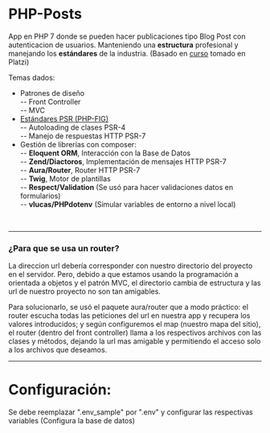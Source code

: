 # PHP-Posts
App en PHP 7 donde se pueden hacer publicaciones tipo Blog Post con autenticacion de usuarios. Manteniendo una **estructura** profesional y manejando los **estándares** de la industria. (Basado en [curso](https://platzi.com/cursos/php/ "curso") tomado en Platzi)

Temas dados:
- Patrones de diseño  
 -- Front Controller  
 -- MVC  
- [Estándares PSR (PHP-FIG)](https://www.php-fig.org/psr/ "Estándares PSR")  
 -- Autoloading de clases PSR-4  
 -- Manejo de respuestas HTTP PSR-7  
- Gestión de librerías con composer:  
 -- **Eloquent ORM**, Interacción con la Base de Datos  
 -- **Zend/Diactoros**, Implementación de mensajes HTTP PSR-7  
 -- **Aura/Router**, Router HTTP PSR-7  
 -- **Twig**, Motor de plantillas  
 -- **Respect/Validation** (Se usó para hacer validaciones datos en formularios)  
 -- **vlucas/PHPdotenv** (Simular variables de entorno a nivel local)  
</br>

-------------------------------

### ¿Para que se usa un router?
La direccion url debería corresponder con nuestro directorio del proyecto en el servidor. Pero, debido a que estamos usando la programación a orientada a objetos y el patrón MVC, el directorio cambia de estructura y las url de nuestro proyecto no son tan amigables.

Para solucionarlo, se usó el paquete aura/router que a modo práctico: el router escucha todas las peticiones del url en nuestra app y recupera los valores introducidos; y según configuremos el map (nuestro mapa del sitio), el router (dentro del front controller) llama a los respectivos archivos con las clases y métodos, dejando la url mas amigable y permitiendo el acceso solo a los archivos que deseamos.

------------

# Configuración:
Se debe reemplazar ".env_sample" por ".env" y configurar las respectivas variables (Configura la base de datos)
